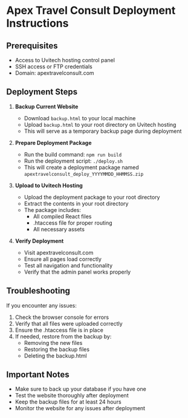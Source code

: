 # Apex Travel Consult Deployment Instructions

## Prerequisites
- Access to Uvitech hosting control panel
- SSH access or FTP credentials
- Domain: apextravelconsult.com

## Deployment Steps

1. **Backup Current Website**
   - Download `backup.html` to your local machine
   - Upload `backup.html` to your root directory on Uvitech hosting
   - This will serve as a temporary backup page during deployment

2. **Prepare Deployment Package**
   - Run the build command: `npm run build`
   - Run the deployment script: `./deploy.sh`
   - This will create a deployment package named `apextravelconsult_deploy_YYYYMMDD_HHMMSS.zip`

3. **Upload to Uvitech Hosting**
   - Upload the deployment package to your root directory
   - Extract the contents in your root directory
   - The package includes:
     - All compiled React files
     - .htaccess file for proper routing
     - All necessary assets

4. **Verify Deployment**
   - Visit apextravelconsult.com
   - Ensure all pages load correctly
   - Test all navigation and functionality
   - Verify that the admin panel works properly

## Troubleshooting

If you encounter any issues:
1. Check the browser console for errors
2. Verify that all files were uploaded correctly
3. Ensure the .htaccess file is in place
4. If needed, restore from the backup by:
   - Removing the new files
   - Restoring the backup files
   - Deleting the backup.html

## Important Notes
- Make sure to back up your database if you have one
- Test the website thoroughly after deployment
- Keep the backup files for at least 24 hours
- Monitor the website for any issues after deployment

